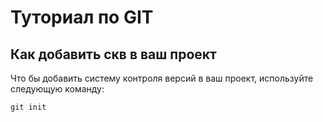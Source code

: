 # Туториал по GIT

## Как добавить скв в ваш проект

Что бы добавить систему контроля версий в ваш проект, используйте следующую команду:

```
git init
```